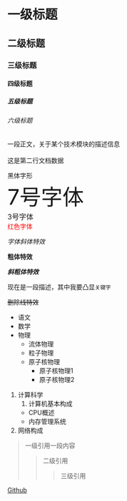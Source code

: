 
# 一级标题
## 二级标题
### 三级标题
#### 四级标题
##### 五级标题
###### 六级标题

一段正文，关于某个技术模块的描述信息<br><br>
这是第二行文档数据

<font face="黑体">黑体字形</font><br>
<font size=7>7号字体</font><br>
<font size=3>3号字体</font><br>
<font color=#FF0000>红色字体</font><br>

*字体斜体特效*

**粗体特效**

***斜粗体特效***

现在是一段描述，其中我要凸显`关键字`

~~删除线特效~~

* 语文
* 数学
* 物理
  * 流体物理
  * 粒子物理
  * 原子核物理
    * 原子核物理1
    * 原子核物理2

1. 计算科学
	1. 计算机基本构成
	* CPU概述
	* 内存管理系统
2. 网络构成


> 一级引用一段内容
>> 二级引用
>>> 三级引用

[Github](https://gitbub.com,"点击跳转到github")








